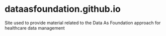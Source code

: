 # dataasfoundation.github.io
Site used to provide material related to the Data As Foundation approach for healthcare data management
